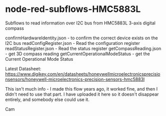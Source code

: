# node-red-subflows-HMC5883L
Subflows to read information over I2C bus from HMC5883L 3-axis digital compass

confirmHardwareIdentity.json - to confirm the correct device exists on the I2C bus
readConfigRegister.json - Read the configuration register
readStatusRegister.json - Read the status register
getCompassReading.json - get 3D compass reading
getCurrentOperationalModeStatus - get the Current Operational Mode Status


Latest Datasheet: https://www.digikey.com/en/datasheets/honeywellmicroelectronicsprecisionsensors/honeywell-microelectronics-precision-sensors-hmc5883l

This isn't much info - I made this flow years ago, it worked fine, and then I didn't need to use that part.  I have uploaded it
here so it doesn't disappear entirely, and somebody else could use it.

Cam
